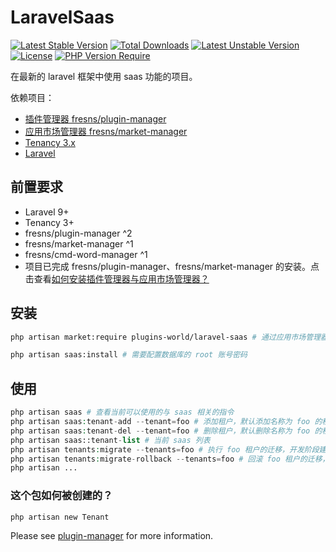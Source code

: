 # LaravelSaas

[![Latest Stable Version](http://poser.pugx.org/plugins-world/laravel-saas/v)](https://packagist.org/packages/plugins-world/laravel-saas)
[![Total Downloads](http://poser.pugx.org/plugins-world/laravel-saas/downloads)](https://packagist.org/packages/plugins-world/laravel-saas)
[![Latest Unstable Version](http://poser.pugx.org/plugins-world/laravel-saas/v/unstable)](https://packagist.org/packages/plugins-world/laravel-saas) [![License](http://poser.pugx.org/plugins-world/laravel-saas/license)](https://packagist.org/packages/plugins-world/laravel-saas)
[![PHP Version Require](http://poser.pugx.org/plugins-world/laravel-saas/require/php)](https://packagist.org/packages/plugins-world/laravel-saas)

在最新的 laravel 框架中使用 saas 功能的项目。

依赖项目：
- [插件管理器 fresns/plugin-manager](https://pm.fresns.org/zh-Hans/)
- [应用市场管理器 fresns/market-manager](https://gitee.com/fresns/market-manager)
- [Tenancy 3.x](https://tenancyforlaravel.com/)
- [Laravel](https://laravel.com/)

## 前置要求

- Laravel 9+
- Tenancy 3+
- fresns/plugin-manager ^2
- fresns/market-manager ^1
- fresns/cmd-word-manager ^1
- 项目已完成 fresns/plugin-manager、fresns/market-manager 的安装。点击查看[如何安装插件管理器与应用市场管理器？](https://discuss.plugins-world.cn/post/hYJORaBi)

## 安装

```bash
php artisan market:require plugins-world/laravel-saas # 通过应用市场管理器安装插件

php artisan saas:install # 需要配置数据库的 root 账号密码
```

## 使用

``` php
php artisan saas # 查看当前可以使用的与 saas 相关的指令
php artisan saas:tenant-add --tenant=foo # 添加租户，默认添加名称为 foo 的租户
php artisan saas:tenant-del --tenant=foo # 删除租户，默认删除名称为 foo 的租户
php artisan saas::tenant-list # 当前 saas 列表
php artisan tenants:migrate --tenants=foo # 执行 foo 租户的迁移，开发阶段建议指定租户，部署阶段可不指定，以批量运行租户迁移
php artisan tenants:migrate-rollback --tenants=foo # 回滚 foo 租户的迁移，开发阶段建议指定租户，部署阶段可不指定，以批量运行租户迁移的回滚操作
php artisan ...
```

### 这个包如何被创建的？

`php artisan new Tenant`

Please see [plugin-manager](https://github.com/fresns/plugin-manager) for more information.
